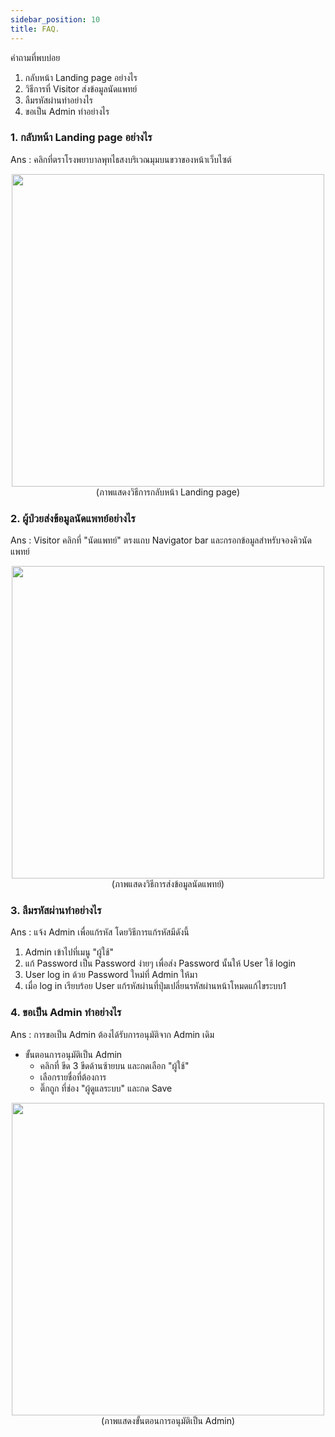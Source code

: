 ```yaml
---
sidebar_position: 10
title: FAQ.
---
```

คำถามที่พบบ่อย
1. กลับหน้า Landing page อย่างไร
2. วิธีการที่ Visitor ส่งข้อมูลนัดแพทย์
3. ลืมรหัสผ่านทำอย่างไร
4. ขอเป็น Admin ทำอย่างไร


### 1. กลับหน้า Landing page อย่างไร
Ans : คลิกที่ตราโรงพยาบาลพุทไธสงบริเวณมุมบนขวาของหน้าเว็บไซต์
<center>
<img src="/img/faq2.jpg" width="500" />
</center>
<center>
(ภาพแสดงวิธีการกลับหน้า Landing page)
</center>

### 2. ผู้ป่วยส่งข้อมูลนัดแพทย์อย่างไร
Ans : Visitor คลิกที่ "นัดแพทย์" ตรงแถบ Navigator bar และกรอกข้อมูลสำหรับจองคิวนัดแพทย์
<center>
<img src="/img/faq3.jpg" width="500" />
</center>
<center>
(ภาพแสดงวิธีการส่งข้อมูลนัดแพทย์)
</center>

### 3. ลืมรหัสผ่านทำอย่างไร
Ans : แจ้ง Admin เพื่อแก้รหัส โดยวิธีการแก้รหัสมีดังนี้ 
1. Admin เข้าไปที่เมนู "ผู้ใช้"
2. แก้ Password เป็น Password ง่ายๆ เพื่อส่ง Password นั้นให้ User ใช้ login
3. User log in ด้วย Password ใหม่ที่ Admin ให้มา
4. เมื่อ log in เรียบร้อย User แก้รหัสผ่านที่ปุ่มเปลี่ยนรหัสผ่านหน้าโหมดแก้ไขระบบ1

### 4. ขอเป็น Admin ทำอย่างไร
Ans : การขอเป็น Admin ต้องได้รับการอนุมัติจาก Admin เดิม
- ขั้นตอนการอนุมัติเป็น Admin
    - คลิกที่ ขีด 3 ขีดด้านซ้ายบน และกดเลือก "ผู้ใช้"
    - เลือกรายชื่อที่ต้องการ
    - ติ๊กถูก ที่ช่อง "ผู้ดูแลระบบ" และกด Save
<center>
<img src="/img/accept_admin.jpg" width="500" />
</center>
<center>
(ภาพแสดงขั้นตอนการอนุมัติเป็น Admin)
</center>
